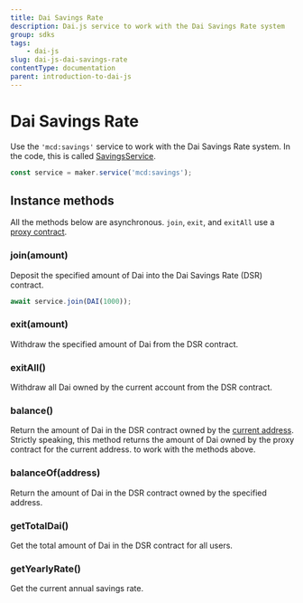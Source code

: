 ```yaml
---
title: Dai Savings Rate
description: Dai.js service to work with the Dai Savings Rate system
group: sdks
tags:
	- dai-js
slug: dai-js-dai-savings-rate
contentType: documentation
parent: introduction-to-dai-js
---
```


# Dai Savings Rate

Use the `'mcd:savings'` service to work with the Dai Savings Rate system. In the code, this is called [SavingsService](https://github.com/makerdao/dai.js/blob/dev/packages/dai-plugin-mcd/src/SavingsService.js).

```javascript
const service = maker.service('mcd:savings');
```

## Instance methods

All the methods below are asynchronous. `join`, `exit`, and `exitAll` use a [proxy contract](advanced-configuration/using-ds-proxy.md).

### join\(amount\)

Deposit the specified amount of Dai into the Dai Savings Rate \(DSR\) contract.

```javascript
await service.join(DAI(1000));
```

### exit\(amount\)

Withdraw the specified amount of Dai from the DSR contract.

### exitAll\(\)

Withdraw all Dai owned by the current account from the DSR contract.

### balance\(\)

Return the amount of Dai in the DSR contract owned by the [current address](advanced-configuration/using-multiple-accounts.md). Strictly speaking, this method returns the amount of Dai owned by the proxy contract for the current address. to work with the methods above.

### balanceOf\(address\)

Return the amount of Dai in the DSR contract owned by the specified address.

### getTotalDai\(\)

Get the total amount of Dai in the DSR contract for all users.

### getYearlyRate\(\)

Get the current annual savings rate.

